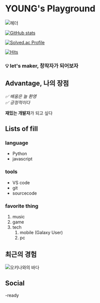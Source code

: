 # YOUNG's Playground

![헤더](https://capsule-render.vercel.app/api?type=venom&height=200&color=gradient&text=Hi,%20there🖐️&reversal=false&fontColor=black)

[![GitHub stats](https://github-readme-stats.vercel.app/api?username=anuraghazra)](https://github.com/anuraghazra/github-readme-stats)

[![Solved.ac Profile](http://mazassumnida.wtf/api/v2/generate_badge?boj=maker-ymc)](https://solved.ac/maker-ymc/)

[![Hits](https://hits.seeyoufarm.com/api/count/incr/badge.svg?url=https%3A%2F%2Fgithub.com%2Fmaker-ymc&count_bg=%2379C83D&title_bg=%23555555&icon=github.svg&icon_color=%23E7E7E7&title=hits&edge_flat=false)](https://hits.seeyoufarm.com)

### 💡 let's maker, 창작자가 되어보자

## Advantage, 나의 장점 

_✅ 배움은 늘 환영_<br>
_✅ 긍정적이다_

**재밌는 개발자**가 되고 싶다

## Lists of fill

### language

* Python
* javascript

### tools
* VS code
* git
* sourcecode

### favorite thing

1. music
2. game
3. tech
    1. mobile (Galaxy User)
    2. pc

## 최근의 경험

![오키나와의 바다](../MiniHomepage/okinama.jpg)

## Social
-ready